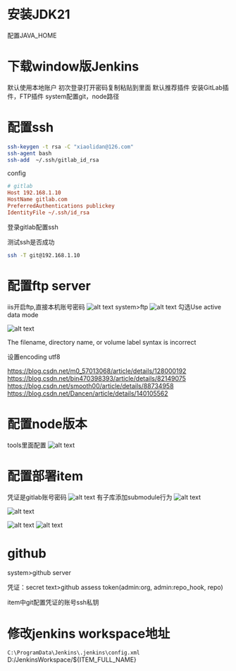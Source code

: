 # 安装JDK21

配置JAVA_HOME

# 下载window版Jenkins

默认使用本地账户
初次登录打开密码复制粘贴到里面
默认推荐插件
安装GitLab插件，FTP插件
system配置git，node路径

# 配置ssh

```bash
ssh-keygen -t rsa -C "xiaolidan@126.com"
ssh-agent bash
ssh-add  ~/.ssh/gitlab_id_rsa
```

config

```ini
# gitlab
Host 192.168.1.10
HostName gitlab.com
PreferredAuthentications publickey
IdentityFile ~/.ssh/id_rsa
```

登录gitlab配置ssh

测试ssh是否成功

```bash
ssh -T git@192.168.1.10
```

# 配置ftp server

iis开启ftp,直接本机账号密码
![alt text](image-1.png)
system>ftp
![alt text](image.png)
勾选Use active data mode

![alt text](image-7.png)

The filename, directory name, or volume label syntax is incorrect

设置encoding utf8

<https://blog.csdn.net/m0_57013068/article/details/128000192>
<https://blog.csdn.net/bin470398393/article/details/82149075>
<https://blog.csdn.net/smooth00/article/details/88734958>
<https://blog.csdn.net/Dancen/article/details/140105562>

# 配置node版本

tools里面配置
![alt text](image-8.png)

# 配置部署item

凭证是gitlab账号密码
![alt text](image-2.png)
有子库添加submodule行为
![alt text](image-3.png)

![alt text](image-4.png)

![alt text](image-5.png)
![alt text](image-6.png)

# github

system>github server

凭证：secret text>github assess token(admin:org, admin:repo_hook, repo)

item中git配置凭证的账号ssh私钥

# 修改jenkins workspace地址

`C:\ProgramData\Jenkins\.jenkins\config.xml`
<workspaceDir>D:/JenkinsWorkspace/${ITEM_FULL_NAME}</workspaceDir>
